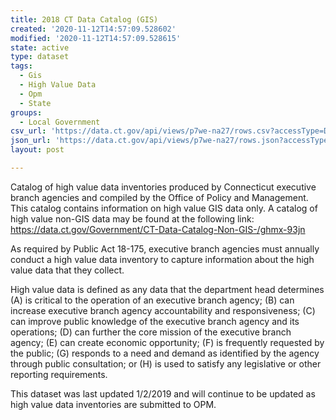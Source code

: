 ```yaml
---
title: 2018 CT Data Catalog (GIS)
created: '2020-11-12T14:57:09.528602'
modified: '2020-11-12T14:57:09.528615'
state: active
type: dataset
tags:
  - Gis
  - High Value Data
  - Opm
  - State
groups:
  - Local Government
csv_url: 'https://data.ct.gov/api/views/p7we-na27/rows.csv?accessType=DOWNLOAD'
json_url: 'https://data.ct.gov/api/views/p7we-na27/rows.json?accessType=DOWNLOAD'
layout: post

---
```

Catalog of high value data inventories produced by Connecticut executive branch agencies and compiled by the Office of Policy and Management. This catalog contains information on high value GIS data only. A catalog of high value non-GIS data may be found at the following link: https://data.ct.gov/Government/CT-Data-Catalog-Non-GIS-/ghmx-93jn

As required by Public Act 18-175, executive branch agencies must annually conduct a high value data inventory to capture information about the high value data that they collect. 

High value data is defined as any data that the department head determines (A) is critical to the operation of an executive branch agency; (B) can increase executive branch agency accountability and responsiveness; (C) can improve public knowledge of the executive branch agency and its operations; (D) can further the core mission of the executive branch agency; (E) can create economic opportunity; (F) is frequently requested by the public; (G) responds to a need and demand as identified by the agency through public consultation; or (H) is used to satisfy any legislative or other reporting requirements.

This dataset was last updated 1/2/2019 and will continue to be updated as high value data inventories are submitted to OPM.
